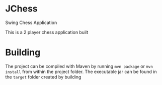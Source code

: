 # JChess
Swing Chess Application

This is a 2 player chess application built 

# Building
The project can be compiled with Maven by running `mvn package` or `mvn install` from within the project folder. 
The executable jar can be found in the `target` folder created by building
